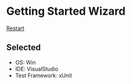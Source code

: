 # Getting Started Wizard

[Restart](/docs/wiz/readme.md)

## Selected

* OS: Win
* IDE: VisualStudio
* Test Framework: xUnit
